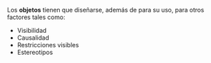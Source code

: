 Los **objetos** tienen que diseñarse, además de para su uso, para otros factores tales como:
- Visibilidad
- Causalidad
- Restricciones visibles
- Estereotipos
